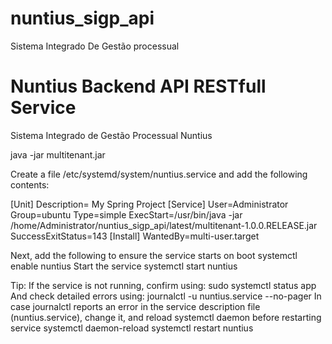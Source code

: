 # nuntius_sigp_api
Sistema Integrado De Gestão processual

# Nuntius Backend API RESTfull Service
Sistema Integrado de Gestão Processual Nuntius

java -jar multitenant.jar

Create a file /etc/systemd/system/nuntius.service and add the following contents:

[Unit]
Description= My Spring Project
[Service]
User=Administrator
Group=ubuntu
Type=simple
ExecStart=/usr/bin/java -jar /home/Administrator/nuntius_sigp_api/latest/multitenant-1.0.0.RELEASE.jar
SuccessExitStatus=143
[Install]
WantedBy=multi-user.target

Next, add the following to ensure the service starts on boot
systemctl enable nuntius
Start the service
systemctl start nuntius

Tip: If the service is not running, confirm using:
sudo systemctl status app
And check detailed errors using:
journalctl -u nuntius.service --no-pager
In case journalctl reports an error in the service description file (nuntius.service), change it, and reload systemctl daemon before restarting service
systemctl daemon-reload
systemctl restart nuntius
